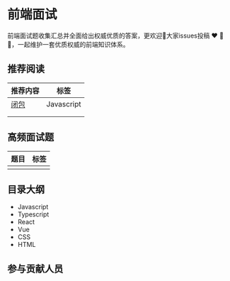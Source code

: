 # 前端面试

前端面试题收集汇总并全面给出权威优质的答案，更欢迎👏大家issues投稿 ❤️ 💞 💖，一起维护一套优质权威的前端知识体系。

## 推荐阅读

| 推荐内容 |    标签    |
| -------- | :--------: |
| [闭包](./javascript/1.md) | Javascript |
|          |            |
|          |            |

## 高频面试题

| 题目 | 标签 |
| ---- | :--: |
|      |      |



## 目录大纲

- Javascript
- Typescript
- React
- Vue
- CSS
- HTML

## 参与贡献人员